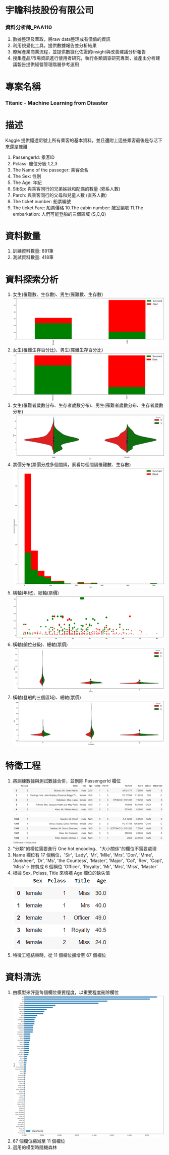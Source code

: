 # 宇瞻科技股份有限公司
### 資料分析師_PAA110
1. 數據整理及萃取，將raw data整理成有價值的資訊
2. 利用視覺化工具，提供數據報告並分析結果
3. 瞭解產業商業流程，並提供數據化佐證的insight與改善建議分析報告
4. 搜集產品/市場資訊進行使用者研究，執行各類調查研究專案，並產出分析建議報告提供經營管理階層參考運用
# 專案名稱
### Titanic - Machine Learning from Disaster
# 描述
Kaggle 提供鐵達尼號上所有乘客的基本資料，並且還附上這些乘客最後是存活下來還是罹難

1. PassengerId: 乘客ID
2. Pclass: 艙位分級 1,2,3
3. The Name of the passeger: 乘客全名
4. The Sex: 性別
5. The Age: 年紀
6. SibSp: 與乘客同行的兄弟姊妹和配偶的數量 (旁系人數)
7. Parch: 與乘客同行的父母和兒童人數 (直系人數)
8. The ticket number: 船票編號
9. The ticket Fare: 船票價格
10.The cabin number: 艙室編號
11.The embarkation: 人們可能登船的三個區域 (S,C,Q)
# 資料數量
1. 訓練資料數量: 891筆
2. 測試資料數量: 418筆
# 資料探索分析
1. 女生(罹難數、生存數)、男生(罹難數、生存數)
![image](https://github.com/JN11540/Kaggle_Titanic/blob/master/img/1.png)
2. 女生(罹難生存百分比)、男生(罹難生存百分比)
![image](https://github.com/JN11540/Kaggle_Titanic/blob/master/img/2.png)
3. 女生(罹難者歲數分布、生存者歲數分布)、男生(罹難者歲數分布、生存者歲數分布)
![image](https://github.com/JN11540/Kaggle_Titanic/blob/master/img/3.png)
4. 票價分布(票價分成多個間隔，察看每個間隔罹難數、生存數)
![image](https://github.com/JN11540/Kaggle_Titanic/blob/master/img/4.png)
5. 橫軸(年紀)、總軸(票價)
![image](https://github.com/JN11540/Kaggle_Titanic/blob/master/img/5.png)
6. 橫軸(艙位分級)、總軸(票價)
![image](https://github.com/JN11540/Kaggle_Titanic/blob/master/img/6.png)
7. 橫軸(登船的三個區域)、總軸(票價)
![image](https://github.com/JN11540/Kaggle_Titanic/blob/master/img/7.png)
# 特徵工程
1. 將訓練數據與測試數據合併，並刪除 PassengerId 欄位
![image](https://github.com/JN11540/Kaggle_Titanic/blob/master/img/8.png)
2. "分類"的欄位需要進行 One hot encoding、"大小關係"的欄位不需要處理
3. Name 欄位有 17 個稱位，'Sir', 'Lady', 'Mr', 'Mlle', 'Mrs', 'Don', 'Mme', 'Jonkheer', 'Dr', 'Ms', 'the Countess', 'Master', 'Major', 'Col', 'Rev', 'Capt', 'Miss'-> 修剪成 6 個稱位 'Officer', 'Royalty', 'Mr', 'Mrs', 'Miss', 'Master'
4. 根據 Sex, Pclass, Title 來填補 Age 欄位的缺失值
![image](https://github.com/JN11540/Kaggle_Titanic/blob/master/img/9.png)
5. 特徵工程結束時，從 11 個欄位擴增至 67 個欄位
# 資料清洗
1. 由模型來評量每個欄位重要程度，以重要程度刪除欄位
![image](https://github.com/JN11540/Kaggle_Titanic/blob/master/img/10.png)
2. 67 個欄位縮減至 11 個欄位
3. 選用的模型時隨機森林
